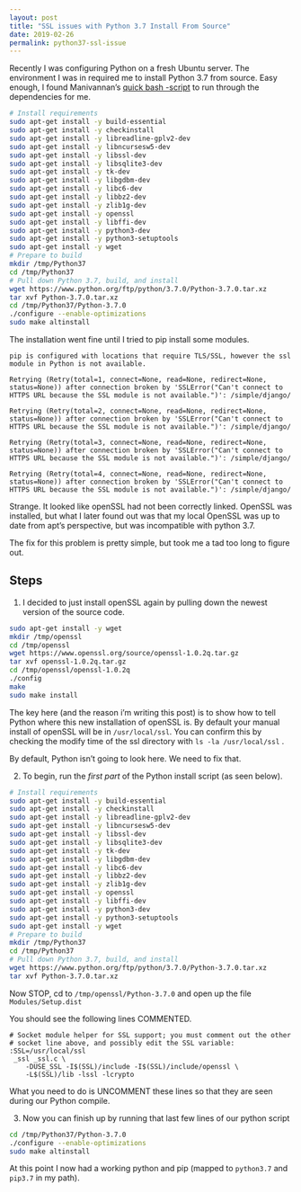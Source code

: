 ```yaml
---
layout: post
title: "SSL issues with Python 3.7 Install From Source"
date: 2019-02-26
permalink: python37-ssl-issue
---
```


Recently I was configuring Python on a fresh Ubuntu server. The environment I was in required me to install Python 3.7 from source. Easy enough, I found Manivannan’s [quick bash -script](https://medium.com/@manivannan_data/install-python3-7-in-ubuntu-16-04-dfd9b4f11e5c) to run through the dependencies for me.

```bash
# Install requirements
sudo apt-get install -y build-essential
sudo apt-get install -y checkinstall
sudo apt-get install -y libreadline-gplv2-dev
sudo apt-get install -y libncursesw5-dev
sudo apt-get install -y libssl-dev
sudo apt-get install -y libsqlite3-dev
sudo apt-get install -y tk-dev
sudo apt-get install -y libgdbm-dev
sudo apt-get install -y libc6-dev
sudo apt-get install -y libbz2-dev
sudo apt-get install -y zlib1g-dev
sudo apt-get install -y openssl
sudo apt-get install -y libffi-dev
sudo apt-get install -y python3-dev
sudo apt-get install -y python3-setuptools
sudo apt-get install -y wget
# Prepare to build
mkdir /tmp/Python37
cd /tmp/Python37
# Pull down Python 3.7, build, and install
wget https://www.python.org/ftp/python/3.7.0/Python-3.7.0.tar.xz
tar xvf Python-3.7.0.tar.xz
cd /tmp/Python37/Python-3.7.0
./configure --enable-optimizations
sudo make altinstall
```

The installation went fine until I tried to pip install some modules.

```
pip is configured with locations that require TLS/SSL, however the ssl module in Python is not available.

Retrying (Retry(total=1, connect=None, read=None, redirect=None, status=None)) after connection broken by 'SSLError("Can't connect to HTTPS URL because the SSL module is not available.")': /simple/django/

Retrying (Retry(total=2, connect=None, read=None, redirect=None, status=None)) after connection broken by 'SSLError("Can't connect to HTTPS URL because the SSL module is not available.")': /simple/django/

Retrying (Retry(total=3, connect=None, read=None, redirect=None, status=None)) after connection broken by 'SSLError("Can't connect to HTTPS URL because the SSL module is not available.")': /simple/django/

Retrying (Retry(total=4, connect=None, read=None, redirect=None, status=None)) after connection broken by 'SSLError("Can't connect to HTTPS URL because the SSL module is not available.")': /simple/django/
```

Strange. It looked like openSSL had not been correctly linked. OpenSSL was installed, but what I later found out was that my local OpenSSL was up to date from apt’s perspective, but was incompatible with python 3.7.

The fix for this problem is pretty simple, but took me a tad too long to figure out.

## Steps

1. I decided to just install openSSL again by pulling down the newest version of the source code.

```bash
sudo apt-get install -y wget
mkdir /tmp/openssl
cd /tmp/openssl
wget https://www.openssl.org/source/openssl-1.0.2q.tar.gz
tar xvf openssl-1.0.2q.tar.gz
cd /tmp/openssl/openssl-1.0.2q
./config
make
sudo make install
```

The key here (and the reason i’m writing this post) is to show how to tell Python where this new installation of openSSL is. By default your manual install of openSSL will be in `/usr/local/ssl`. You can confirm this by checking the modify time of the ssl directory with `ls -la /usr/local/ssl` .

By default, Python isn’t going to look here. We need to fix that.

2. To begin, run the _first part_ of the Python install script (as seen below).

```bash
# Install requirements
sudo apt-get install -y build-essential
sudo apt-get install -y checkinstall
sudo apt-get install -y libreadline-gplv2-dev
sudo apt-get install -y libncursesw5-dev
sudo apt-get install -y libssl-dev
sudo apt-get install -y libsqlite3-dev
sudo apt-get install -y tk-dev
sudo apt-get install -y libgdbm-dev
sudo apt-get install -y libc6-dev
sudo apt-get install -y libbz2-dev
sudo apt-get install -y zlib1g-dev
sudo apt-get install -y openssl
sudo apt-get install -y libffi-dev
sudo apt-get install -y python3-dev
sudo apt-get install -y python3-setuptools
sudo apt-get install -y wget
# Prepare to build
mkdir /tmp/Python37
cd /tmp/Python37
# Pull down Python 3.7, build, and install
wget https://www.python.org/ftp/python/3.7.0/Python-3.7.0.tar.xz
tar xvf Python-3.7.0.tar.xz
```

Now STOP, cd to `/tmp/openssl/Python-3.7.0` and open up the file `Modules/Setup.dist`

You should see the following lines COMMENTED.

```
# Socket module helper for SSL support; you must comment out the other
# socket line above, and possibly edit the SSL variable:
:SSL=/usr/local/ssl
 _ssl _ssl.c \
    -DUSE_SSL -I$(SSL)/include -I$(SSL)/include/openssl \
    -L$(SSL)/lib -lssl -lcrypto
```

What you need to do is UNCOMMENT these lines so that they are seen during our Python compile.

3. Now you can finish up by running that last few lines of our python script

```bash
cd /tmp/Python37/Python-3.7.0
./configure --enable-optimizations
sudo make altinstall
```

At this point I now had a working python and pip (mapped to `python3.7` and `pip3.7` in my path).
